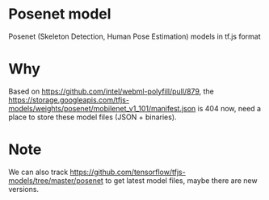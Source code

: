 # Posenet model
Posenet (Skeleton Detection, Human Pose Estimation) models in tf.js format

# Why
Based on https://github.com/intel/webml-polyfill/pull/879, the https://storage.googleapis.com/tfjs-models/weights/posenet/mobilenet_v1_101/manifest.json is 404 now, need a place to store these model files (JSON + binaries).

# Note
We can also track https://github.com/tensorflow/tfjs-models/tree/master/posenet to get latest model files, maybe there are new versions.
